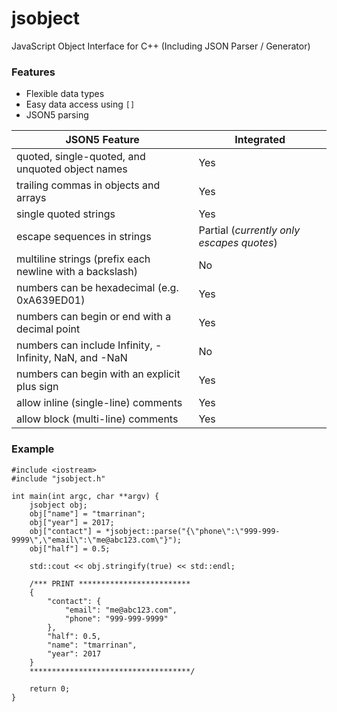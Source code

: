 # jsobject
JavaScript Object Interface for C++ (Including JSON Parser / Generator)

### Features
* Flexible data types
* Easy data access using `[]`
* JSON5 parsing

| JSON5 Feature                                            | Integrated                                |
|----------------------------------------------------------|-------------------------------------------|
| quoted, single-quoted, and unquoted object names         | Yes                                       |
| trailing commas in objects and arrays                    | Yes                                       |
| single quoted strings                                    | Yes                                       |
| escape sequences in strings                              | Partial (*currently only escapes quotes*) |
| multiline strings (prefix each newline with a backslash) | No                                        |
| numbers can be hexadecimal (e.g. 0xA639ED01)             | Yes                                       |
| numbers can begin or end with a decimal point            | Yes                                       |
| numbers can include Infinity, -Infinity, NaN, and -NaN   | No                                        |
| numbers can begin with an explicit plus sign             | Yes                                       |
| allow inline (single-line) comments                      | Yes                                       |
| allow block (multi-line) comments                        | Yes                                       |

### Example
```
#include <iostream>
#include "jsobject.h"

int main(int argc, char **argv) {
    jsobject obj;
    obj["name"] = "tmarrinan";
    obj["year"] = 2017;
    obj["contact"] = *jsobject::parse("{\"phone\":\"999-999-9999\",\"email\":\"me@abc123.com\"}");
    obj["half"] = 0.5;

    std::cout << obj.stringify(true) << std::endl;

    /*** PRINT *************************
    {
        "contact": {
            "email": "me@abc123.com",
            "phone": "999-999-9999"
        },
        "half": 0.5,
        "name": "tmarrinan",
        "year": 2017
    }
    ************************************/

    return 0;
}
```
